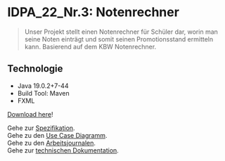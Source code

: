 # IDPA_22_Nr.3: Notenrechner
> Unser Projekt stellt einen Notenrechner für Schüler dar, worin man seine Noten einträgt und somit seinen Promotionsstand ermitteln kann. Basierend auf dem KBW Notenrechner.

## Technologie 
* Java 19.0.2+7-44
* Build Tool: Maven
* FXML

[Download here](https://github.com/IDPA-2023/IDPA_22_Nr.3/raw/main/notenrechner_IMS.zip)!

Gehe zur [Spezifikation](https://github.com/IDPA-2023/IDPA_22_Nr.3/blob/main/spezifikation.md).  
Gehe zu den [Use Case Diagramm](https://github.com/IDPA-2023/IDPA_22_Nr.3/blob/main/usecase_notenrechner.png).  
Gehe zu den [Arbeitsjournalen](https://github.com/IDPA-2023/IDPA_22_Nr.3/tree/main/arbeitsjournale).  
Gehe zur [technischen Dokumentation](https://github.com/IDPA-2023/IDPA_22_Nr.3/blob/main/technische_dokumentation.pdf).
